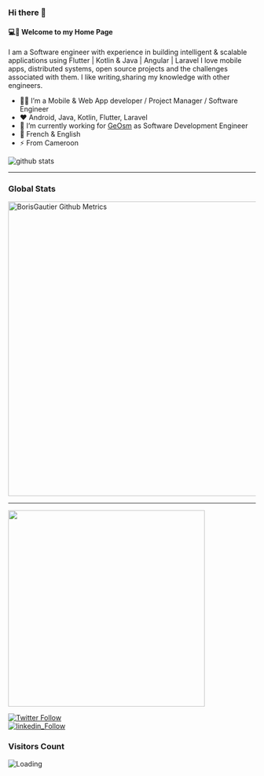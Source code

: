 ### Hi there 👋


#### 💻💫 Welcome to my Home Page

I am a Software engineer with experience in building intelligent & scalable applications using Flutter | Kotlin & Java | Angular | Laravel
I love mobile apps, distributed systems, open source projects and the challenges associated with them.
I like writing,sharing my knowledge with other engineers.

- 👨‍💻 I’m a Mobile & Web App developer / Project Manager / Software Engineer
- ❤️ Android, Java, Kotlin, Flutter, Laravel
- 🔭 I’m currently working for [GeOsm](https://github.com/GeOsmFamily) as Software Development Engineer
- 💬 French & English
- ⚡ From Cameroon

![github stats](https://github-readme-stats.vercel.app/api?username=BorisGautier&show_icons=true)

---

### Global Stats
<p>
    <img width="600"  
         src="https://metrics.lecoq.io/BorisGautier?id=BorisGautier" 
         alt="BorisGautier Github Metrics"
     />
</p>

---

<img width="400" src="https://wakatime.com/share/@Boris_Gautier/860be91a-8c44-4bf0-b3f6-f6ee78cb2e38.svg"></img>

[![Twitter Follow](https://img.shields.io/twitter/follow/Boris_Gauty.svg?style=social)](https://twitter.com/Boris_Gauty)
<br />
[![linkedin_Follow](https://img.shields.io/badge/linkedin-Follow-blue)](https://www.linkedin.com/in/boris-gautier-tchoukouaha-420262143/)

### Visitors Count
<img align="left" src = "https://profile-counter.glitch.me/BorisGautier/count.svg" alt ="Loading">

<br />



